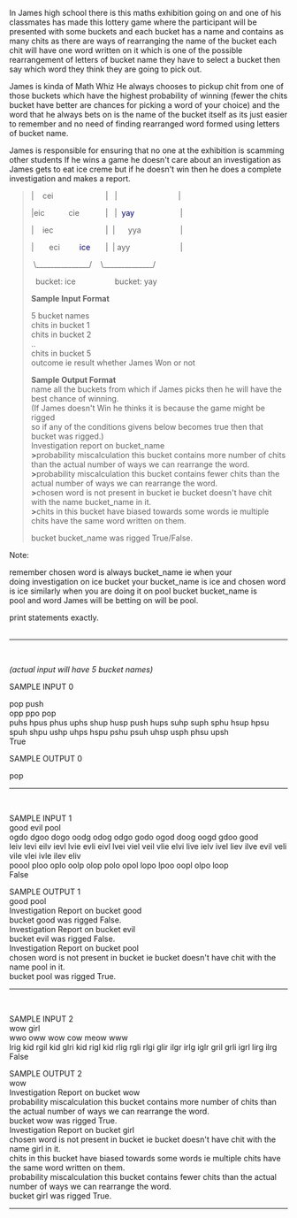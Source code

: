<p>In James high school there is this maths exhibition going on and one of his classmates has made this lottery game where the participant will be presented with some buckets and each bucket has a name and contains as many chits as there are ways of rearranging the name of the bucket each chit will have one word written on it which is one of the possible rearrangement of letters of bucket name they have to select a bucket then say which word they think they are going to pick out.</p>
<p>James is kinda of Math Whiz He always chooses to pickup chit from one of those buckets which have the highest probability of winning (fewer the chits bucket have better are chances for picking a word of your choice) and the word that he always bets on is the name of the bucket itself as its just easier to remember and no need of finding rearranged word formed using letters of bucket name.</p>
<p>James is responsible for ensuring that no one at the exhibition is scamming other students If he wins a game he doesn't care about an investigation as James gets to eat ice creme but if he doesn't win then he does a complete investigation and makes a report.</p>
<blockquote>
<p>|&nbsp; &nbsp; cei&nbsp; &nbsp; &nbsp; &nbsp; &nbsp; &nbsp; &nbsp; &nbsp; &nbsp; &nbsp; &nbsp; &nbsp; |&nbsp; &nbsp;|&nbsp; &nbsp; &nbsp; &nbsp; &nbsp; &nbsp; &nbsp; &nbsp; &nbsp; &nbsp; &nbsp; &nbsp; &nbsp; &nbsp; |</p>
<p>|eic&nbsp; &nbsp; &nbsp; &nbsp; &nbsp; &nbsp;cie&nbsp; &nbsp; &nbsp; &nbsp; &nbsp; &nbsp; |&nbsp; &nbsp;|&nbsp; <span style="color: #000080;">yay</span>&nbsp; &nbsp; &nbsp; &nbsp; &nbsp; &nbsp; &nbsp; &nbsp; &nbsp; &nbsp; &nbsp;|</p>
<p>|&nbsp; &nbsp;&nbsp;iec&nbsp; &nbsp; &nbsp; &nbsp; &nbsp; &nbsp; &nbsp; &nbsp; &nbsp; &nbsp; &nbsp; &nbsp; |&nbsp; |&nbsp; &nbsp; &nbsp; yya&nbsp; &nbsp; &nbsp; &nbsp; &nbsp; &nbsp; &nbsp; &nbsp; &nbsp; |</p>
<p>|&nbsp; &nbsp; &nbsp; &nbsp;eci &nbsp; &nbsp; &nbsp; &nbsp; <span style="color: #000080;">ice</span>&nbsp; &nbsp; &nbsp; &nbsp;|&nbsp; |&nbsp;ayy&nbsp; &nbsp; &nbsp; &nbsp; &nbsp; &nbsp; &nbsp; &nbsp; &nbsp; &nbsp; &nbsp; &nbsp;|</p>
<p>&nbsp;\_______________/&nbsp; &nbsp; \______________/</p>
<p>&nbsp; bucket: ice&nbsp; &nbsp; &nbsp; &nbsp; &nbsp; &nbsp; &nbsp; &nbsp; &nbsp; bucket: yay</p>
<p><strong>Sample Input Format</strong></p>
<p>5 bucket names<br />chits in bucket 1<br />chits in bucket 2<br />..<br />chits in bucket 5<br />outcome ie result whether James Won or not</p>
<p><strong>Sample Output Format</strong><br />name all the buckets from which if James picks then he will have the best chance of winning.<br />(If James doesn't Win he thinks it is because the game might be rigged<br />so if any of the conditions givens below becomes true then that bucket was rigged.)<br />Investigation report on bucket_name<br /><strong>&gt;</strong>probability miscalculation this bucket contains more number of chits than the actual number of ways we can rearrange the word.<br /><strong>&gt;</strong>probability miscalculation this bucket contains fewer chits than the actual number of ways we can rearrange the word.<br /><strong>&gt;</strong>chosen word is not present in bucket ie bucket doesn't have chit with the name bucket_name in it.&nbsp;<br /><strong>&gt;</strong>chits in this bucket have biased towards some words ie multiple chits have the same&nbsp;word written on them.</p>
<p>bucket bucket_name was rigged True/False.</p>
</blockquote>
<p>Note:</p>
<p>remember chosen word is always bucket_name ie when your doing&nbsp;investigation on ice bucket your bucket_name is ice and chosen word is ice similarly when you are doing it on pool&nbsp;bucket bucket_name is pool&nbsp;and word James will be betting on will be pool.</p>
<p>print statements exactly.<br /><br /></p>
<hr />
<p>&nbsp;</p>
<p><em>(actual input will have 5 bucket names)</em></p>
<p>SAMPLE INPUT 0</p>
<p>pop push<br />opp ppo pop<br />puhs hpus phus uphs shup husp push hups suhp suph sphu hsup hpsu spuh shpu ushp uhps hspu pshu psuh uhsp usph phsu upsh<br />True</p>
<p>SAMPLE OUTPUT 0</p>
<p>pop</p>
<hr />
<p>&nbsp;</p>
<p>SAMPLE INPUT 1<br />good evil pool<br />ogdo dgoo dogo oodg odog odgo godo ogod doog oogd gdoo good<br />leiv levi eilv ievl lvie evli eivl lvei viel veil vlie elvi live ielv ivel liev ilve evil veli vile vlei ivle ilev eliv<br />poool ploo oplo oolp olop polo opol lopo lpoo oopl olpo loop<br />False</p>
<p>SAMPLE OUTPUT 1<br />good pool<br />Investigation Report on bucket good<br />bucket good was rigged False.<br />Investigation Report on bucket evil<br />bucket evil was rigged False.<br />Investigation Report on bucket pool<br />chosen word is not present in bucket ie bucket doesn't have chit with the name pool in it.<br />bucket pool was rigged True.</p>
<hr />
<p>&nbsp;</p>
<p>SAMPLE INPUT 2<br />wow girl<br />wwo oww wow cow meow www<br />lrig kid rgil kid glri kid rigl kid rlig rgli rlgi glir ilgr irlg iglr gril grli igrl lirg ilrg<br />False</p>
<p>SAMPLE OUTPUT 2<br />wow<br />Investigation Report on bucket wow<br />probability miscalculation this bucket contains more number of chits than the actual number of ways we can rearrange the word.<br />bucket wow was rigged True.<br />Investigation Report on bucket girl<br />chosen word is not present in bucket ie bucket doesn't have chit with the name girl in it.<br />chits in this bucket have biased towards some words ie multiple chits have the same word written on them.<br />probability miscalculation this bucket contains fewer chits than the actual number of ways we can rearrange the word.<br />bucket girl was rigged True.</p>
<hr />
<p>&nbsp;</p>
<p>&nbsp;</p>
<p>&nbsp;</p>
